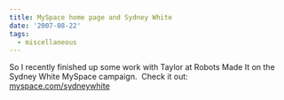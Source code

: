 ```yaml
---
title: MySpace home page and Sydney White
date: '2007-08-22'
tags:
  - miscellaneous
---
```


So I recently finished up some work with Taylor at Robots Made It on the Sydney White MySpace campaign.  Check it out:  [myspace.com/sydneywhite](https://www.myspace.com/sydneywhite 'Sydney White Myspace')
